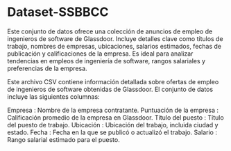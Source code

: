 # Dataset-SSBBCC
Este conjunto de datos ofrece una colección de anuncios de empleo de ingenieros de software de Glassdoor. Incluye detalles clave como títulos de trabajo, nombres de empresas, ubicaciones, salarios estimados, fechas de publicación y calificaciones de la empresa. Es ideal para analizar tendencias en empleos de ingeniería de software, rangos salariales y preferencias de la empresa.


Este archivo CSV contiene información detallada sobre ofertas de empleo de ingenieros de software obtenidas de Glassdoor. El conjunto de datos incluye las siguientes columnas:

Empresa : Nombre de la empresa contratante.
Puntuación de la empresa : Calificación promedio de la empresa en Glassdoor.
Título del puesto : Título del puesto de trabajo.
Ubicación : Ubicación del trabajo, incluida ciudad y estado.
Fecha : Fecha en la que se publicó o actualizó el trabajo.
Salario : Rango salarial estimado para el puesto.
